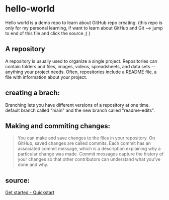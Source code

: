 # hello-world
Hello world is a demo repo to learn about GitHub repo creating. 
(this repo is only for my personal learning, if want to learn about GitHub and Git --> jump to end of this file and click the source ;) )
## A repository
A repository is usually used to organize a single project. Repositories can contain folders and files, images, videos, spreadsheets, and data sets -- anything your project needs. Often, repositories include a README file, a file with information about your project. 

## creating a brach:
Branching lets you have different versions of a repository at one time.
default branch called "main" and the new branch called "readme-edits".

## Making and commiting changes:
>You can make and save changes to the files in your repository. On GitHub, saved changes are called commits. Each commit has an associated commit message, which is a description explaining why a particular change was made. Commit messages capture the history of your changes so that other contributors can understand what you’ve done and why.

## source:
[Get started - Quickstart](https://docs.github.com/en/get-started/quickstart/hello-world)
